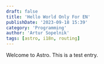 ```yaml
---
draft: false
title: 'Hello World Only For EN'
publishDate: '2023-09-18 15:39'
category: 'Programming'
author: 'Artur Sopelnik'
tags: [astro, i18n, routing]
---
```


Welcome to Astro. This is a test entry.
